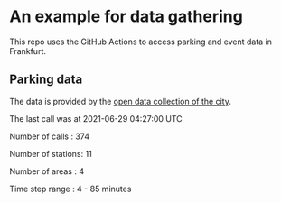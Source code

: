 # An example for data gathering

This repo uses the GitHub Actions to access parking and event data in Frankfurt.

## Parking data
The data is provided by the [open data collection of the city](https://www.offenedaten.frankfurt.de/).

The last call was at 2021-06-29 04:27:00 UTC

Number of calls   : 374

Number of stations:  11

Number of areas   :   4

Time step range   :   4 -  85 minutes

